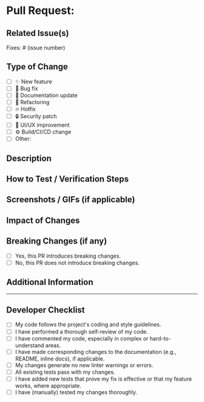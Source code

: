 # Pull Request:

## Related Issue(s)

<!-- Link to the issue(s) fixed or addressed by this PR. Use keywords like "Fixes #123" or "Closes #456" to auto-close. -->
<!-- If not resolving an issue, briefly state the purpose. -->

Fixes: # (issue number)

## Type of Change

<!-- Check all that apply. -->

- [ ] ✨ New feature
- [ ] 🐞 Bug fix
- [ ] 📄 Documentation update
- [ ] 🔨 Refactoring
- [ ] 🔥 Hotfix
- [ ] 🔒 Security patch
- [ ] 🎨 UI/UX improvement
- [ ] ⚙️ Build/CI/CD change
- [ ] Other: <!-- Please describe -->

## Description

<!--
Provide a clear and concise description of the changes.
- What was the problem or motivation?
- How did you solve it?
- What are the key changes?
-->

## How to Test / Verification Steps

<!--
Provide clear, step-by-step instructions on how reviewers can manually test these changes.
Example:
1. Navigate to the `/profile` page.
2. Click the "Edit Profile" button.
3. Change the username and save.
4. Verify the new username is displayed.
-->

## Screenshots / GIFs (if applicable)

<!-- If this PR includes UI changes, please provide screenshots or GIFs of the before/after states or the new UI in action. -->

## Impact of Changes

<!--
- What is the expected impact on the project?
- Are there any performance implications?
- Are there any new dependencies?
- Are there any potential side effects to be aware of?
-->

## Breaking Changes (if any)

<!-- Does this PR introduce any breaking changes? If so, please describe them and the impact. -->

- [ ] Yes, this PR introduces breaking changes.
- [ ] No, this PR does not introduce breaking changes.
<!-- Details of breaking changes (if any): ... -->

## Additional Information

<!-- Any other context or information that would be helpful for reviewers. -->

---

## Developer Checklist

<!-- Please ensure you have completed the following before marking this PR as ready for review. -->

- [ ] My code follows the project's coding and style guidelines.
- [ ] I have performed a thorough self-review of my code.
- [ ] I have commented my code, especially in complex or hard-to-understand areas.
- [ ] I have made corresponding changes to the documentation (e.g., README, inline docs), if applicable.
- [ ] My changes generate no new linter warnings or errors.
- [ ] All existing tests pass with my changes.
- [ ] I have added new tests that prove my fix is effective or that my feature works, where appropriate.
- [ ] I have (manually) tested my changes thoroughly.
